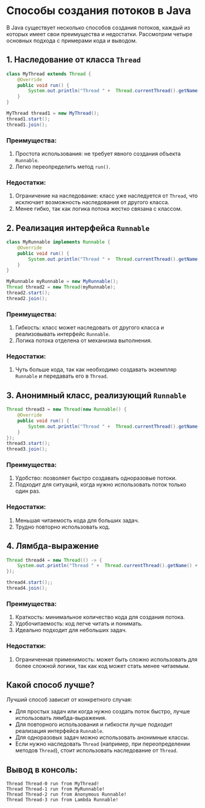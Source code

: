 # Способы создания потоков в Java

В Java существует несколько способов создания потоков, каждый из которых имеет свои преимущества и недостатки.
Рассмотрим четыре основных подхода с примерами кода и выводом.

## 1. Наследование от класса `Thread`

```java
class MyThread extends Thread {
    @Override
    public void run() {
        System.out.println("Thread " +  Thread.currentThread().getName() + " run from MyThread!");
    }
}

MyThread thread1 = new MyThread();
thread1.start();
thread1.join();
```

### Преимущества:

1. Простота использования: не требует явного создания объекта `Runnable`.
2. Легко переопределить метод `run()`.

### Недостатки:

1. Ограничение на наследование: класс уже наследуется от `Thread`,
что исключает возможность наследования от другого класса.
2. Менее гибко, так как логика потока жестко связана с классом.

## 2. Реализация интерфейса `Runnable`

```java
class MyRunnable implements Runnable {
    @Override
    public void run() {
        System.out.println("Thread " +  Thread.currentThread().getName() + " run from MyRunnable!");
    }
}

MyRunnable myRunnable = new MyRunnable();
Thread thread2 = new Thread(myRunnable);
thread2.start();
thread2.join();
```

### Преимущества:

1. Гибкость: класс может наследовать от другого класса и реализовывать интерфейс `Runnable`.
2. Логика потока отделена от механизма выполнения.

### Недостатки:

1. Чуть больше кода, так как необходимо создавать экземпляр `Runnable` и передавать его в `Thread`.

## 3. Анонимный класс, реализующий `Runnable`

```java
Thread thread3 = new Thread(new Runnable() {
    @Override
    public void run() {
        System.out.println("Thread " +  Thread.currentThread().getName() + " run from Anonymous Runnable!");
    }
});
thread3.start();
thread3.join();
```

### Преимущества:

1. Удобство: позволяет быстро создавать одноразовые потоки.
2. Подходит для ситуаций, когда нужно использовать поток только один раз.

### Недостатки:

1. Меньшая читаемость кода для больших задач.
2. Трудно повторно использовать код.

## 4. Лямбда-выражение

```java
Thread thread4 = new Thread(() -> {
    System.out.println("Thread " +  Thread.currentThread().getName() + " run from Lambda Runnable!");
});

thread4.start();;
thread4.join();
```

### Преимущества:

1. Краткость: минимальное количество кода для создания потока.
2. Удобочитаемость: код легче читать и понимать.
3. Идеально подходит для небольших задач.

### Недостатки:

1. Ограниченная применимость: может быть сложно использовать для более сложной логики,
так как код может стать менее читаемым.


## Какой способ лучше?
Лучший способ зависит от конкретного случая:
* Для простых задач или когда нужно создать поток быстро, лучше использовать лямбда-выражения.
* Для повторного использования и гибкости лучше подходит реализация интерфейса `Runnable`.
* Для одноразовых задач можно использовать анонимные классы.
* Если нужно наследовать `Thread` (например, при переопределении методов `Thread`),
стоит использовать наследование от `Thread`.

## Вывод в консоль:
``` text
Thread Thread-0 run from MyThread!
Thread Thread-1 run from MyRunnable!
Thread Thread-2 run from Anonymous Runnable!
Thread Thread-3 run from Lambda Runnable!
```